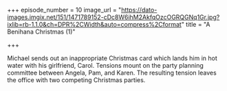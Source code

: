 +++
episode_number = 10
image_url = "https://dato-images.imgix.net/151/1471789152-cDc8W6ihM2AkfqOzcOGRQGNq1Gr.jpg?ixlib=rb-1.1.0&ch=DPR%2CWidth&auto=compress%2Cformat"
title = "A Benihana Christmas (1)"

+++

Michael sends out an inappropriate Christmas card which lands him in hot water with his girlfriend, Carol. Tensions mount on the party planning committee between Angela, Pam, and Karen. The resulting tension leaves the office with two competing Christmas parties.